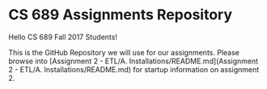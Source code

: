 # CS 689 Assignments Repository

Hello CS 689 Fall 2017 Students!

This is the GitHub Repository we will use for our assignments.  Please browse into [Assignment 2 - ETL/A. Installations/README.md](Assignment 2 - ETL/A. Installations/README.md) for startup information on assignment 2.

